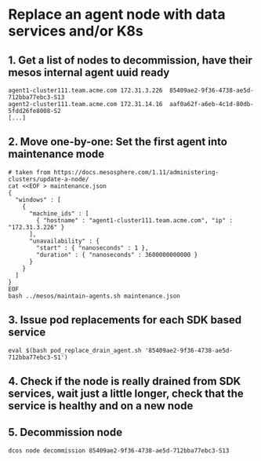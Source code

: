 # Replace an agent node with data services and/or K8s

## 1. Get a list of nodes to decommission, have their mesos internal agent uuid ready
```
agent1-cluster111.team.acme.com 172.31.3.226  85409ae2-9f36-4738-ae5d-712bba77ebc3-S13
agent2-cluster111.team.acme.com 172.31.14.16  aaf0a62f-a6eb-4c1d-80db-5fdd26fe8008-S2
[...]
```

## 2. Move one-by-one: Set the first agent into maintenance mode
```
# taken from https://docs.mesosphere.com/1.11/administering-clusters/update-a-node/
cat <<EOF > maintenance.json
{
  "windows" : [
    {
      "machine_ids" : [
        { "hostname" : "agent1-cluster111.team.acme.com", "ip" : "172.31.3.226" }
      ],
      "unavailability" : {
        "start" : { "nanoseconds" : 1 },
        "duration" : { "nanoseconds" : 3600000000000 }
      }
    }
  ]
}
EOF
bash ../mesos/maintain-agents.sh maintenance.json
```

## 3. Issue pod replacements for each SDK based service
```
eval $(bash pod_replace_drain_agent.sh '85409ae2-9f36-4738-ae5d-712bba77ebc3-S1')
```

## 4. Check if the node is really drained from SDK services, wait just a little longer, check that the service is healthy and on a new node

## 5. Decommission node
```
dcos node decommission 85409ae2-9f36-4738-ae5d-712bba77ebc3-S13
```
